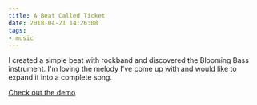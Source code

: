 ```yaml
---
title: A Beat Called Ticket
date: 2018-04-21 14:26:08
tags: 
- music
---
```


I created a simple beat with rockband and discovered the Blooming Bass instrument. I'm loving the melody I've come up with and would like to expand it into a complete song. 

[Check out the demo](/audio/blooming-bass-demo.mp3)




